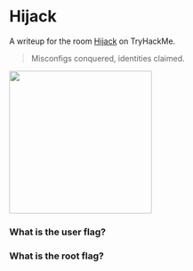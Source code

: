 # Hijack

A writeup for the room [Hijack](https://tryhackme.com/room/hijack) on TryHackMe.

> Misconfigs conquered, identities claimed.

<Image src="https://tryhackme-images.s3.amazonaws.com/room-icons/8d33165f4e0c5c59dcaced020cfd29d8.png" width="256" />

### What is the user flag?

### What is the root flag?

